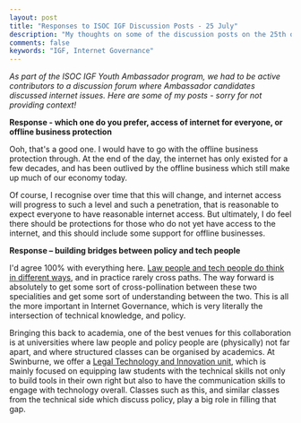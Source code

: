 ```yaml
---
layout: post
title: "Responses to ISOC IGF Discussion Posts - 25 July"
description: "My thoughts on some of the discussion posts on the 25th of July"
comments: false
keywords: "IGF, Internet Governance"
---
```

*As part of the ISOC IGF Youth Ambassador program, we had to be active contributors to a discussion forum where Ambassador candidates discussed internet issues. Here are some of my posts - sorry for not providing context!*

**Response - which one do you prefer, access of internet for everyone, or offline business protection**

Ooh, that&#39;s a good one. I would have to go with the offline business protection through. At the end of the day, the internet has only existed for a few decades, and has been outlived by the offline business which still make up much of our economy today.

Of course, I recognise over time that this will change, and internet access will progress to such a level and such a penetration, that is reasonable to expect everyone to have reasonable internet access. But ultimately, I do feel there should be protections for those who do not yet have access to the internet, and this should include some support for offline businesses.

**Response – building bridges between policy and tech people**

I&#39;d agree 100% with everything here. [Law people and tech people do think in different ways](https://www.forbes.com/sites/markcohen1/2019/05/03/getting-beyond-the-tech-in-legal-tech/#26ca085b16fc), and in practice rarely cross paths. The way forward is absolutely to get some sort of cross-pollination between these two specialities and get some sort of understanding between the two. This is all the more important in Internet Governance, which is very literally the intersection of technical knowledge, and policy.

Bringing this back to academia, one of the best venues for this collaboration is at universities where law people and policy people are (physically) not far apart, and where structured classes can be organised by academics. At Swinburne, we offer a [Legal Technology and Innovation unit](https://www.swinburne.edu.au/study/courses/units/Legal-Technology-and-Innovation-LAW30021/local), which is mainly focused on equipping law students with the technical skills not only to build tools in their own right but also to have the communication skills to engage with technology overall. Classes such as this, and similar classes from the technical side which discuss policy, play a big role in filling that gap.